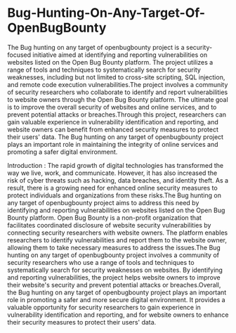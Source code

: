 # Bug-Hunting-On-Any-Target-Of-OpenBugBounty
The Bug hunting on any target of openbugbounty project is a security-focused initiative aimed at identifying and reporting vulnerabilities on websites listed on the Open Bug Bounty platform. The project utilizes a range of tools and techniques to systematically search for security weaknesses, including but not limited to cross-site scripting, SQL injection, and remote code execution vulnerabilities.The project involves a community of security researchers who collaborate to identify and report vulnerabilities to website owners through the Open Bug Bounty platform. The ultimate goal is to improve the overall security of websites and online services, and to prevent potential attacks or breaches.Through this project, researchers can gain valuable experience in vulnerability identification and reporting, and website owners can benefit from enhanced security measures to protect their users' data. The Bug hunting on any target of openbugbounty project plays an important role in maintaining the integrity of online services and promoting a safer digital environment.

Introduction : The rapid growth of digital technologies has transformed the way we live, work, and communicate. However, it has also increased the risk of cyber threats such as hacking, data breaches, and identity theft. As a result, there is a growing need for enhanced online security measures to protect individuals and organizations from these risks.The Bug hunting on any target of openbugbounty project aims to address this need by identifying and reporting vulnerabilities on websites listed on the Open Bug Bounty platform. Open Bug Bounty is a non-profit organization that facilitates coordinated disclosure of website security vulnerabilities by connecting security researchers with website owners. The platform enables researchers to identify vulnerabilities and report them to the website owner, allowing them to take necessary measures to address the issues.The Bug hunting on any target of openbugbounty project involves a community of security researchers who use a range of tools and techniques to systematically search for security weaknesses on websites. By identifying and reporting vulnerabilities, the project helps website owners to improve their website's security and prevent potential attacks or breaches.Overall, the Bug hunting on any target of openbugbounty project plays an important role in promoting a safer and more secure digital environment. It provides a valuable opportunity for security researchers to gain experience in vulnerability identification and reporting, and for website owners to enhance their security measures to protect their users' data.
